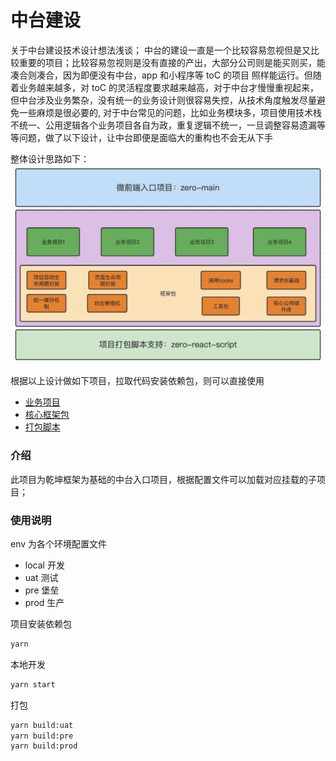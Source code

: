 # 中台建设

关于中台建设技术设计想法浅谈；
中台的建设一直是一个比较容易忽视但是又比较重要的项目；比较容易忽视则是没有直接的产出，大部分公司则是能买则买，能凑合则凑合，因为即便没有中台，app 和小程序等 toC 的项目
照样能运行。但随着业务越来越多，对 toC 的灵活程度要求越来越高，对于中台才慢慢重视起来，但中台涉及业务繁杂，没有统一的业务设计则很容易失控，从技术角度触发尽量避免一些麻烦是很必要的,
对于中台常见的问题，比如业务模块多，项目使用技术栈不统一、公用逻辑各个业务项目各自为政，重复逻辑不统一，一旦调整容易遗漏等等问题，做了以下设计，让中台即便是面临大的重构也不会无从下手

整体设计思路如下：
![avatar](./doc/zero.png)

根据以上设计做如下项目，拉取代码安装依赖包，则可以直接使用

- [业务项目](https://github.com/jason-gkq/zero-react-pc)
- [核心框架包](https://github.com/jason-gkq/zero-pc)
- [打包脚本](https://github.com/jason-gkq/zero-react-scripts)

### 介绍

此项目为乾坤框架为基础的中台入口项目，根据配置文件可以加载对应挂载的子项目；

### 使用说明

env 为各个环境配置文件

- local 开发
- uat 测试
- pre 堡垒
- prod 生产

项目安装依赖包

```sh
yarn
```

本地开发

```sh
yarn start
```

打包

```sh
yarn build:uat
yarn build:pre
yarn build:prod
```
